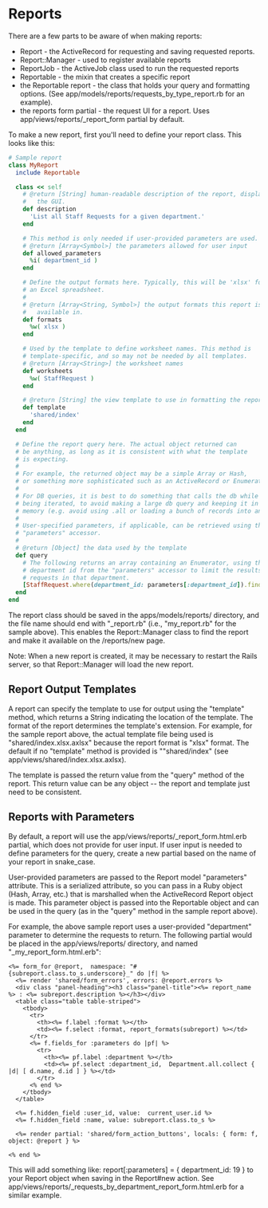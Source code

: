 <!--
 @title Reports 
-->

# Reports

There are a few parts to be aware of when making reports:

* Report - the ActiveRecord for requesting and saving requested reports.
* Report::Manager - used to register available reports
* ReportJob - the ActiveJob class used to run the requested reports
* Reportable - the mixin that creates a specific report
* the Reportable report - the class that holds your query and formatting
  options. (See app/models/reports/requests_by_type_report.rb for an example).
* the reports form partial - the request UI for a report. Uses app/views/reports/_report_form partial by default.

To make a new report, first you'll need to define your report class. This
looks like this:

```ruby
# Sample report
class MyReport
  include Reportable

  class << self
    # @return [String] human-readable description of the report, displayed in
    #   the GUI.
    def description
      'List all Staff Requests for a given department.'
    end

    # This method is only needed if user-provided parameters are used.
    # @return [Array<Symbol>] the parameters allowed for user input
    def allowed_parameters
      %i( department_id )
    end

    # Define the output formats here. Typically, this will be 'xlsx' for
    # an Excel spreadsheet.
    #
    # @return [Array<String, Symbol>] the output formats this report is
    #   available in.
    def formats
      %w( xlsx )
    end

    # Used by the template to define worksheet names. This method is
    # template-specific, and so may not be needed by all templates.
    # @return [Array<String>] the worksheet names
    def worksheets
      %w( StaffRequest )
    end

    # @return [String] the view template to use in formatting the report output
    def template
      'shared/index'
    end
  end

  # Define the report query here. The actual object returned can
  # be anything, as long as it is consistent with what the template
  # is expecting.
  #
  # For example, the returned object may be a simple Array or Hash,
  # or something more sophisticated such as an ActiveRecord or Enumerator.
  #
  # For DB queries, it is best to do something that calls the db while its
  # being iterated, to avoid making a large db query and keeping it in
  # memory (e.g. avoid using .all or loading a bunch of records into an array)
  #
  # User-specified parameters, if applicable, can be retrieved using the
  # "parameters" accessor.
  #
  # @return [Object] the data used by the template
  def query
    # The following returns an array containing an Enumerator, using the
    # department id from the "parameters" accessor to limit the results to
    # requests in that department.
    [StaffRequest.where(department_id: parameters[:department_id]).find_each]
  end
end
```

The report class should be saved in the apps/models/reports/ directory, and the file name should end with "\_report.rb" (i.e., "my_report.rb" for the sample above). This enables the Report::Manager class to find the report and make it available on the /reports/new page.

Note: When a new report is created, it may be necessary to restart the Rails server, so that Report::Manager will load the new report.

## Report Output Templates

A report can specify the template to use for output using the "template" method, which returns a String indicating the location of the template. The format of the report determines the template's extension. For example, for the sample report above, the actual template file being used is "shared/index.xlsx.axlsx" because the report format is "xlsx" format. The default if no "template" method is provided is ""shared/index" (see app/views/shared/index.xlsx.axlsx).

The template is passed the return value from the "query" method of the report. This return value can be any object -- the report and template just need to be consistent.

## Reports with Parameters

By default, a report will use the app/views/reports/_report_form.html.erb partial, which does not provide for user input. If user input is needed to define parameters for the query, create a new partial based on the name of your report in snake_case.

User-provided parameters are passed to the Report model "parameters" attribute.
This is a serialized attribute, so you can pass in a Ruby object (Hash,
Array, etc.) that is marshalled when the ActiveRecord Report object is made. This
parameter object is passed into the Reportable object and can be used in the
query (as in the "query" method in the sample report above).

For example, the above sample report uses a user-provided "department" parameter to determine the requests to return. The following partial would be placed in the app/views/reports/ directory, and named "_my_report_form.html.erb":

```erb
<%= form_for @report,  namespace: "#{subreport.class.to_s.underscore}_" do |f| %>
  <%= render 'shared/form_errors', errors: @report.errors %>
  <div class "panel-heading"><h3 class="panel-title"><%= report_name %> : <%= subreport.description %></h3></div> 
  <table class="table table-striped">
    <tbody>
      <tr>
        <th><%= f.label :format %></th>
        <td><%= f.select :format, report_formats(subreport) %></td>
      </tr>
      <%= f.fields_for :parameters do |pf| %> 
        <tr>
          <th><%= pf.label :department %></th>
          <td><%= pf.select :department_id,  Department.all.collect { |d| [ d.name, d.id ] } %></td>
        </tr>
      <% end %>   
    </tbody>
  </table>

  <%= f.hidden_field :user_id, value:  current_user.id %>
  <%= f.hidden_field :name, value: subreport.class.to_s %>
 
  <%= render partial: 'shared/form_action_buttons', locals: { form: f, object: @report } %>

<% end %>
```

This will add something like: report[:parameters] = { department_id: 19 }
to your Report object when saving in the Report#new action. See app/views/reports/_requests_by_department_report_form.html.erb for a similar example.
